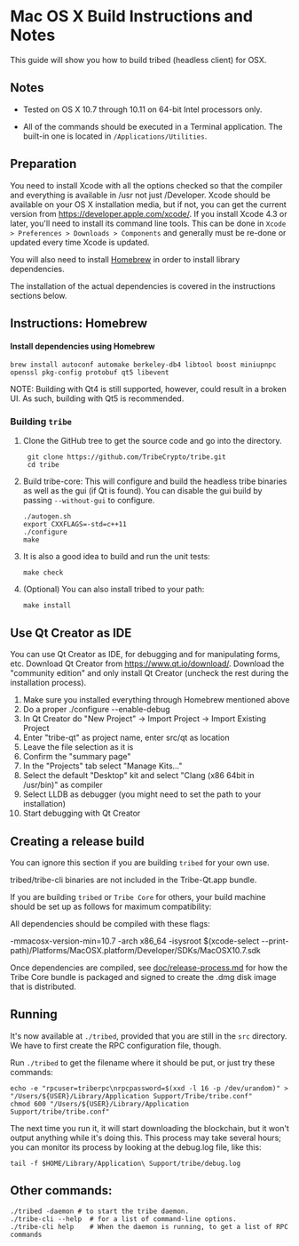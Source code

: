 Mac OS X Build Instructions and Notes
====================================
This guide will show you how to build tribed (headless client) for OSX.

Notes
-----

* Tested on OS X 10.7 through 10.11 on 64-bit Intel processors only.

* All of the commands should be executed in a Terminal application. The
built-in one is located in `/Applications/Utilities`.

Preparation
-----------

You need to install Xcode with all the options checked so that the compiler
and everything is available in /usr not just /Developer. Xcode should be
available on your OS X installation media, but if not, you can get the
current version from https://developer.apple.com/xcode/. If you install
Xcode 4.3 or later, you'll need to install its command line tools. This can
be done in `Xcode > Preferences > Downloads > Components` and generally must
be re-done or updated every time Xcode is updated.

You will also need to install [Homebrew](http://brew.sh) in order to install library
dependencies.

The installation of the actual dependencies is covered in the instructions
sections below.

Instructions: Homebrew
----------------------

#### Install dependencies using Homebrew

    brew install autoconf automake berkeley-db4 libtool boost miniupnpc openssl pkg-config protobuf qt5 libevent

NOTE: Building with Qt4 is still supported, however, could result in a broken UI. As such, building with Qt5 is recommended.

### Building `tribe`

1. Clone the GitHub tree to get the source code and go into the directory.

        git clone https://github.com/TribeCrypto/tribe.git
        cd tribe

2.  Build tribe-core:
    This will configure and build the headless tribe binaries as well as the gui (if Qt is found).
    You can disable the gui build by passing `--without-gui` to configure.

        ./autogen.sh
        export CXXFLAGS=-std=c++11
        ./configure
        make

3.  It is also a good idea to build and run the unit tests:

        make check

4.  (Optional) You can also install tribed to your path:

        make install

Use Qt Creator as IDE
------------------------
You can use Qt Creator as IDE, for debugging and for manipulating forms, etc.
Download Qt Creator from https://www.qt.io/download/. Download the "community edition" and only install Qt Creator (uncheck the rest during the installation process).

1. Make sure you installed everything through Homebrew mentioned above
2. Do a proper ./configure --enable-debug
3. In Qt Creator do "New Project" -> Import Project -> Import Existing Project
4. Enter "tribe-qt" as project name, enter src/qt as location
5. Leave the file selection as it is
6. Confirm the "summary page"
7. In the "Projects" tab select "Manage Kits..."
8. Select the default "Desktop" kit and select "Clang (x86 64bit in /usr/bin)" as compiler
9. Select LLDB as debugger (you might need to set the path to your installation)
10. Start debugging with Qt Creator

Creating a release build
------------------------
You can ignore this section if you are building `tribed` for your own use.

tribed/tribe-cli binaries are not included in the Tribe-Qt.app bundle.

If you are building `tribed` or `Tribe Core` for others, your build machine should be set up
as follows for maximum compatibility:

All dependencies should be compiled with these flags:

 -mmacosx-version-min=10.7
 -arch x86_64
 -isysroot $(xcode-select --print-path)/Platforms/MacOSX.platform/Developer/SDKs/MacOSX10.7.sdk

Once dependencies are compiled, see [doc/release-process.md](release-process.md) for how the Tribe Core
bundle is packaged and signed to create the .dmg disk image that is distributed.

Running
-------

It's now available at `./tribed`, provided that you are still in the `src`
directory. We have to first create the RPC configuration file, though.

Run `./tribed` to get the filename where it should be put, or just try these
commands:

    echo -e "rpcuser=triberpc\nrpcpassword=$(xxd -l 16 -p /dev/urandom)" > "/Users/${USER}/Library/Application Support/Tribe/tribe.conf"
    chmod 600 "/Users/${USER}/Library/Application Support/tribe/tribe.conf"

The next time you run it, it will start downloading the blockchain, but it won't
output anything while it's doing this. This process may take several hours;
you can monitor its process by looking at the debug.log file, like this:

    tail -f $HOME/Library/Application\ Support/tribe/debug.log

Other commands:
-------

    ./tribed -daemon # to start the tribe daemon.
    ./tribe-cli --help  # for a list of command-line options.
    ./tribe-cli help    # When the daemon is running, to get a list of RPC commands

